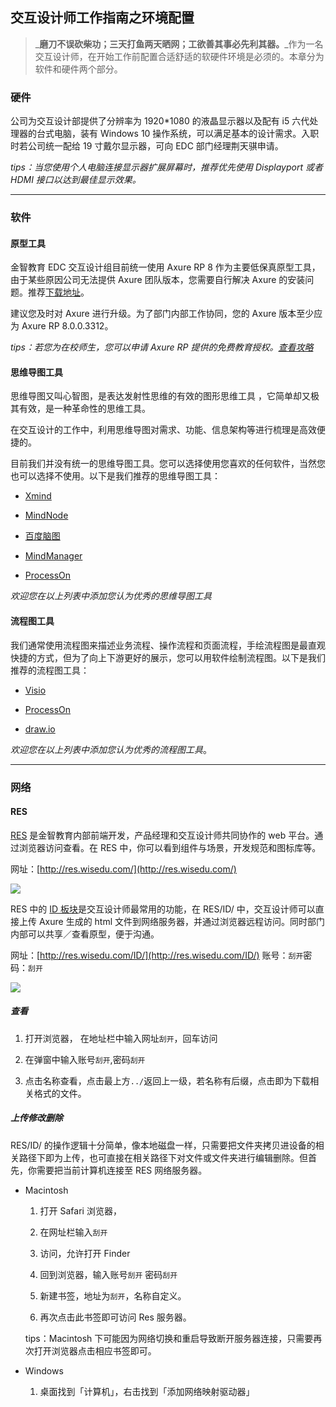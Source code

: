 ## 交互设计师工作指南之环境配置

> _**磨刀不误砍柴功；三天打鱼两天晒网；工欲善其事必先利其器。**_作为一名交互设计师，在开始工作前配置合适舒适的软硬件环境是必须的。本章分为软件和硬件两个部分。
>

### 硬件

公司为交互设计部提供了分辨率为 1920\*1080 的液晶显示器以及配有 i5 六代处理器的台式电脑，装有 Windows 10 操作系统，可以满足基本的设计需求。入职时若公司统一配给 19 寸戴尔显示器，可向 EDC 部门经理荆天骐申请。

_tips：当您使用个人电脑连接显示器扩展屏幕时，推荐优先使用 Displayport 或者 HDMI 接口以达到最佳显示效果。_

---

### 软件

#### 原型工具

金智教育 EDC 交互设计组目前统一使用 Axure RP 8 作为主要低保真原型工具，由于某些原因公司无法提供 Axure 团队版本，您需要自行解决 Axure 的安装问题。推荐[下载地址](http://www.axure.com.cn)。

建议您及时对 Axure 进行升级。为了部门内部工作协同，您的 Axure 版本至少应为 Axure RP 8.0.0.3312。

_tips：若您为在校师生，您可以申请 Axure RP 提供的免费教育授权。_[_查看攻略_](http://www.axure.com.cn/3945/)

#### 思维导图工具

思维导图又叫心智图，是表达发射性思维的有效的图形思维工具 ，它简单却又极其有效，是一种革命性的思维工具。

在交互设计的工作中，利用思维导图对需求、功能、信息架构等进行梳理是高效便捷的。

目前我们并没有统一的思维导图工具。您可以选择使用您喜欢的任何软件，当然您也可以选择不使用。以下是我们推荐的思维导图工具：

* [Xmind](http://www.xmindchina.net)

* [MindNode](http://mindnode.com)

* [百度脑图](http://naotu.baidu.com)

* [MindManager](http://www.mindmanager.cc)

* [ProcessOn](http://www.processon.com)

_欢迎您在以上列表中添加您认为优秀的思维导图工具_

#### 流程图工具

我们通常使用流程图来描述业务流程、操作流程和页面流程，手绘流程图是最直观快捷的方式，但为了向上下游更好的展示，您可以用软件绘制流程图。以下是我们推荐的流程图工具：

* [Visio](https://products.office.com/zh-cn/visio/flowchart-software)

* [ProcessOn](http://www.processon.com)

* [draw.io](https://www.draw.io)

_欢迎您在以上列表中添加您认为优秀的流程图工具_。

***

### 网络

#### RES

[RES](http://res.wisedu.com/) 是金智教育内部前端开发，产品经理和交互设计师共同协作的 web 平台。通过浏览器访问查看。在 RES 中，你可以看到组件与场景，开发规范和图标库等。

网址：[http://res.wisedu.com/](http://res.wisedu.com/)

![](http://oizi4nn30.bkt.clouddn.com/RES%E9%A6%96%E9%A1%B5.png)

RES 中的 [ID 板块](http://res.wisedu.com/ID/)是交互设计师最常用的功能，在 RES/ID/ 中，交互设计师可以直接上传 Axure 生成的 html 文件到网络服务器，并通过浏览器远程访问。同时部门内部可以共享／查看原型，便于沟通。

网址：[http://res.wisedu.com/ID/](http://res.wisedu.com/ID/) 账号：`刮开`密码：`刮开`

![](http://oizi4nn30.bkt.clouddn.com/RES:ID%E9%A6%96%E9%A1%B52.png)

##### 查看

1. 打开浏览器， 在地址栏中输入网址`刮开`，回车访问

2. 在弹窗中输入账号`刮开`,密码`刮开`

3. 点击名称查看，点击最上方`../`返回上一级，若名称有后缀，点击即为下载相关格式的文件。

##### 上传修改删除

RES/ID/ 的操作逻辑十分简单，像本地磁盘一样，只需要把文件夹拷贝进设备的相关路径下即为上传，也可直接在相关路径下对文件或文件夹进行编辑删除。但首先，你需要把当前计算机连接至 RES 网络服务器。

* Macintosh

  1. 打开 Safari 浏览器，

  2. 在网址栏输入`刮开`

  3. 访问，允许打开 Finder

  4. 回到浏览器，输入账号`刮开` 密码`刮开`

  5. 新建书签，地址为`刮开`，名称自定义。

  6. 再次点击此书签即可访问 Res 服务器。

  tips：Macintosh 下可能因为网络切换和重启导致断开服务器连接，只需要再次打开浏览器点击相应书签即可。

* Windows

  1. 桌面找到「计算机」，右击找到「添加网络映射驱动器」


